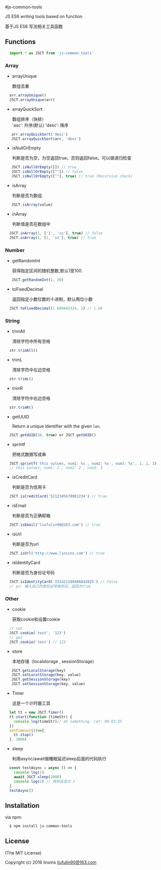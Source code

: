 #js-common-tools

JS ES6 writing tools based on function

基于JS ES6 写法相关工具函数


## Functions

```javascript
  import * as JSCT from 'js-common-tools'
```

### Array
- arrayUnique
  
  数组去重<br>
```javascript
  arr.arrayUnique()
  JSCT.arrayUnique(arr)
```  
- arrayQuickSort

  数组排序（快排） <br>
  'asc': 升序(默认)  'desc': 降序
```javascript
   arr.arrayQuickSort('desc') 
   JSCT.arrayQuickSort(arr, 'desc')
```
  
- isNullOrEmpty

  判断是否为空，为空返回true，否则返回false。可以做递归检查<br>
```javascript
   JSCT.isNullOrEmpty([]) // true
   JSCT.isNullOrEmpty([""]) // false
   JSCT.isNullOrEmpty([""], true) // true (Recursive check)
```   
- isArray 

  判断是否为数组 <br>
```javascript
   JSCT.isArray(value)
```

- inArray

  判断值是否在数组中<br>
```javascript
  JSCT.inArray(1, ['1', 'ss'], true) // false
  JSCT.inArray(1, [1, 'ss'], true) // true
```
     
     
### Number
- getRandomInt

  获得指定区间的随机整数,默认1至100. <br>
```javascript
   JSCT.getRandomInt(1, 20)
```
  
- toFixedDecimal
  
  返回指定小数位数的十进制，默认两位小数<br>
```javascript
  JSCT.toFixedDecimal(1.689442324, 2) // 1.68
```
  
### String
- trimAll 
  
  清除字符中所有空格 <br>
```javascript
  str.trimAll()
```
  
- trimL 
  
  清除字符中左边空格 <br>
```javascript
  str.trimL()
```  
- trimR 

  清除字符中右边空格 <br>
```javascript
  str.trimR()
```  
    
- getUUID
  
  Return a unique identifier with the given `len`.<br> 
```javascript
  JSCT.getUUID(20, true) or JSCT.getUUID()
``` 
- sprintf
  
  把格式数据写成串<br> 
```javascript
  JSCT.sprintf('this values, num1: %s , num2: %s , num3: %s', 1, 2, 3)
  // this values, num1: 1 , num2: 2 , num3: 3
```        
- isCreditCard
  
  判断是否为信用卡<br>
```javascript
  JSCT.isCreditCard('5212345678901234') // true
````
- isEmail 
  
  判断是否为正确邮箱<br>
```javascript
  JSCT.isEmail('liufulin90@163.com') // true
``` 
  
- isUrl 
  
  判断是否为url<br>
```javascript
  JSCT.isUrl('http://www.linxins.com') // true
```  
- isIdentityCard

  判断是否为身份证号码<br>
```javascript
  JSCT.isIdentityCard('231421199406042025') // false
  // ps: 输入自己的身份证号做测试，返回为true
```
  
### Other
- cookie

   获取cookie和设置cookie<br>
```javascript
  // set 
  JSCT.cookie('test', '123')
  // get
  JSCT.cookie('test') // 123
```

- store
   
   本地存储（localstorage , sessionStorage）
```javascript
   JSCT.getLocalStorage(key)
   JSCT.setLocalStorage(key, value)
   JSCT.getSessionStorage(key)
   JSCT.setSessionStorage(key, value)
```  

- Timer

  这是一个计时器工具
```javascript
  let tt = new JSCT.Timer()
  tt.start(function (timeStr) {
    console.log(timeStr)// do something. ret: 00:03:35
  })
  setTimeout(()=>{
    tt.stop()
  }, 3000)
```  

- sleep

  利用async/await做睡眠延迟sleep后面的代码执行
```javascript
  const testAsync = async () => {
    console.log(1)
    await JSCT.sleep(2000)
    console.log(2) // 两秒后显示 2
  }
  testAsync()
```
    
## Installation

via npm:

```bash
  $ npm install js-common-tools
```

## License
(The MIT License)

Copyright (c) 2016 linxins <liufulin90@163.com>
